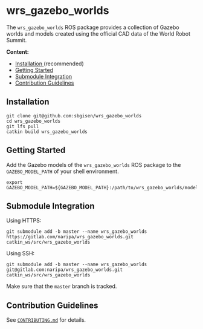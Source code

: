 # wrs_gazebo_worlds

The `wrs_gazebo_worlds` ROS package provides a collection of Gazebo worlds and models created using the official CAD data of the World Robot Summit.

**Content:**

*   [Installation ](#installation)(recommended)
*   [Getting Started](#getting-started)
*   [Submodule Integration](#submodule-integration)
*   [Contribution Guidelines](#contribution-guidelines)

## Installation 
```shell
git clone git@github.com:sbgisen/wrs_gazebo_worlds
cd wrs_gazebo_worlds
git lfs pull
catkin build wrs_gazebo_worlds
```

## Getting Started

Add the Gazebo models of the `wrs_gazebo_worlds` ROS package to the `GAZEBO_MODEL_PATH` of your shell environment.

```shell
export GAZEBO_MODEL_PATH=${GAZEBO_MODEL_PATH}:/path/to/wrs_gazebo_worlds/models/
```

## Submodule Integration

Using HTTPS:

```shell
git submodule add -b master --name wrs_gazebo_worlds https://gitlab.com/naripa/wrs_gazebo_worlds.git catkin_ws/src/wrs_gazebo_worlds
```

Using SSH:

```shell
git submodule add -b master --name wrs_gazebo_worlds git@gitlab.com:naripa/wrs_gazebo_worlds.git catkin_ws/src/wrs_gazebo_worlds
```

Make sure that the `master` branch is tracked.

## Contribution Guidelines

See [`CONTRIBUTING.md`](CONTRIBUTING.md) for details.
